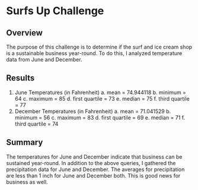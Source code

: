 # Surfs Up Challenge
## Overview
The purpose of this challenge is to determine if the surf and ice cream shop is a sustainable business year-round.  To do this, I analyzed temperature data from June and December.
## Results
1. June Temperatures (in Fahrenheit)
  a. mean = 74.944118
  b. minimum = 64
  c. maximum = 85
  d. first quartile = 73
  e. median = 75
  f. third quartile = 77
3. December Temperatures (in Fahrenheit)
  a. mean = 71.041529
  b. minimum = 56
  c. maximum = 83
  d. first quartile = 69
  e. median = 71
  f. third quartile = 74
## Summary
The temperatures for June and December indicate that business can be sustained year-round.  In addition to the above queries, I gathered the precipitation data for June and December.  The averages for precipitation are less than 1 inch for June and December both.  This is good news for business as well.
